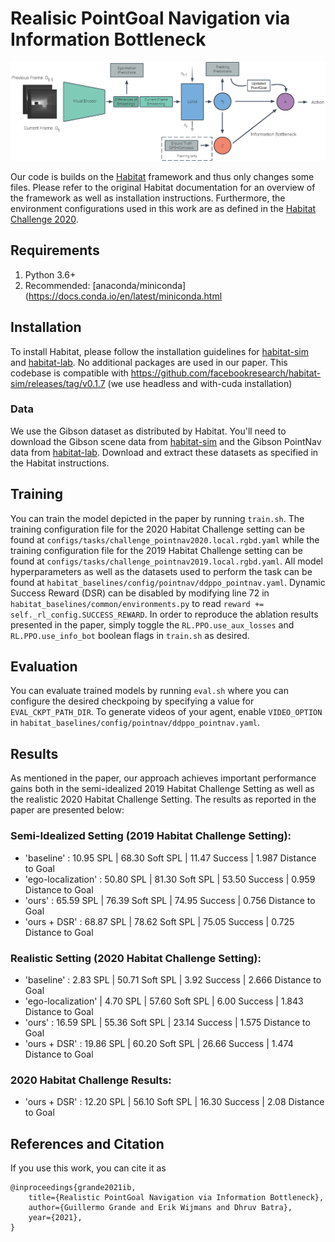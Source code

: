 Realisic PointGoal Navigation via Information Bottleneck
==============================

![alt text](res/img/model-figure.png?raw=true)

Our code is builds on the [Habitat](https://github.com/facebookresearch/habitat-lab/) framework and thus only changes some files. Please refer to the original Habitat documentation for an overview of the framework as well as installation instructions. Furthermore, the environment configurations used in this work are as defined in the [Habitat Challenge 2020](https://github.com/facebookresearch/habitat-challenge). 

## Requirements
1. Python 3.6+
2. Recommended: [anaconda/miniconda](https://docs.conda.io/en/latest/miniconda.html

## Installation
To install Habitat, please follow the installation guidelines for [habitat-sim](https://github.com/facebookresearch/habitat-sim#installation) and [habitat-lab](https://github.com/facebookresearch/habitat-lab#installation). No additional packages are used in our paper. This codebase is compatible with https://github.com/facebookresearch/habitat-sim/releases/tag/v0.1.7 (we use headless and with-cuda installation)

### Data
We use the Gibson dataset as distributed by Habitat. You'll need to download the Gibson scene data from [habitat-sim](https://github.com/facebookresearch/habitat-sim#datasets) and the Gibson PointNav data from [habitat-lab](https://github.com/facebookresearch/habitat-lab#data). Download and extract these datasets as specified in the Habitat instructions.

## Training
You can train the model depicted in the paper by running `train.sh`. The training configuration file for the 2020 Habitat Challenge setting can be found at `configs/tasks/challenge_pointnav2020.local.rgbd.yaml` while the training configuration file for the 2019 Habitat Challenge setting can be found at `configs/tasks/challenge_pointnav2019.local.rgbd.yaml`. All model hyperparameters as well as the datasets used to perform the task can be found at `habitat_baselines/config/pointnav/ddppo_pointnav.yaml`. Dynamic Success Reward (DSR) can be disabled by modifying line 72 in `habitat_baselines/common/environments.py` to read `reward += self._rl_config.SUCCESS_REWARD`. In order to reproduce the ablation results presented in the paper, simply toggle the `RL.PPO.use_aux_losses` and 
 `RL.PPO.use_info_bot` boolean flags in `train.sh` as desired. 

## Evaluation
You can evaluate trained models by running `eval.sh` where you can configure the desired checkpoing by specifying a value for `EVAL_CKPT_PATH_DIR`. To generate videos of your agent, enable `VIDEO_OPTION` in `habitat_baselines/config/pointnav/ddppo_pointnav.yaml`.

## Results
As mentioned in the paper, our approach achieves important performance gains both in the semi-idealized 2019 Habitat Challenge Setting as well as the realistic 2020 Habitat Challenge Setting. The results as reported in the paper are presented below:

### Semi-Idealized Setting (2019 Habitat Challenge Setting):
- 'baseline' : 10.95 SPL | 68.30 Soft SPL | 11.47 Success | 1.987 Distance to Goal
- 'ego-localization' : 50.80 SPL | 81.30 Soft SPL | 53.50 Success | 0.959 Distance to Goal
- 'ours' : 65.59 SPL | 76.39 Soft SPL | 74.95 Success | 0.756 Distance to Goal
- 'ours + DSR' : 68.87 SPL | 78.62 Soft SPL | 75.05 Success | 0.725 Distance to Goal

### Realistic Setting (2020 Habitat Challenge Setting):
- 'baseline' : 2.83 SPL | 50.71 Soft SPL | 3.92 Success | 2.666 Distance to Goal
- 'ego-localization' | 4.70 SPL | 57.60 Soft SPL | 6.00 Success | 1.843 Distance to Goal
- 'ours' : 16.59 SPL | 55.36 Soft SPL | 23.14 Success | 1.575 Distance to Goal
- 'ours + DSR' : 19.86 SPL | 60.20 Soft SPL | 26.66 Success | 1.474 Distance to Goal

### 2020 Habitat Challenge Results:
- 'ours + DSR' : 12.20 SPL | 56.10 Soft SPL | 16.30 Success | 2.08 Distance to Goal

## References and Citation
If you use this work, you can cite it as
```
@inproceedings{grande2021ib,
    title={Realistic PointGoal Navigation via Information Bottleneck},
    author={Guillermo Grande and Erik Wijmans and Dhruv Batra},
    year={2021},
}
```
